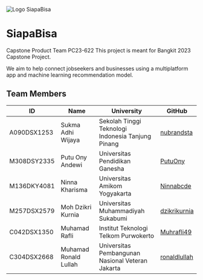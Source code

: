 


![Logo SiapaBisa](https://i.ibb.co/48nGhHb/Siapa-Bisa.png)
# SiapaBisa

Capstone Product Team PC23-622
This project is meant for Bangkit 2023 Capstone Project.

We aim to help connect jobseekers and businesses using a multiplatform app and machine learning recommendation model.

## Team Members


| ID           | Name                  | University                                      | GitHub                                          |
|--------------|-----------------------|-------------------------------------------------|-------------------------------------------------|
| A090DSX1253  | Sukma Adhi Wijaya     | Sekolah Tinggi Teknologi Indonesia Tanjung Pinang| [nubrandsta](https://github.com/nubrandsta)      |
| M308DSY2335  | Putu Ony Andewi       | Universitas Pendidikan Ganesha                   | [PutuOny](https://github.com/PutuOny)            |
| M136DKY4081  | Ninna Kharisma        | Universitas Amikom Yogyakarta                    | [Ninnabcde](https://github.com/Ninnabcde)        |
| M257DSX2579  | Moh Dzikri Kurnia     | Universitas Muhammadiyah Sukabumi                | [dzikrikurnia](https://github.com/dzikrikurnia)  |
| C042DSX1350  | Muhamad Rafli         | Institut Teknologi Telkom Purwokerto             | [Muhrafli49](https://github.com/Muhrafli49)      |
| C304DSX2668  | Muhamad Ronald Lullah | Universitas Pembangunan Nasional Veteran Jakarta | [ronaldlullah](https://github.com/ronaldlullah)  |


```
